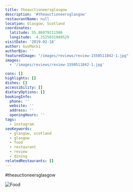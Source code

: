 ```yaml
---
title: theauctioneersglasgow
description: '#theauctioneersglasgow'
restaurantName: null
location: Glasgow, Scotland
coordinates:
  latitude: 55.86079211586
  longitude: -4.2525831949529
visitDate: '2019-02-18'
author: GusMack1
authorBio: ''
featuredImage: "/images/reviews/review-1550511842-1.jpg"
images:
  - '/images/reviews/review-1550511842-1.jpg'

cons: []
highlights: []
dishes: []
accessibility: []
dietaryOptions: []
bookingInfo:
  phone: ''
  website: ''
  address: ''
  openingHours: ''
tags:
  - instagram
seoKeywords:
  - glasgow, scotland
  - glasgow
  - food
  - restaurant
  - review
  - dining
relatedRestaurants: []
---
```


#theauctioneersglasgow

![Food](/images/reviews/review-1550511842-1.jpg)
